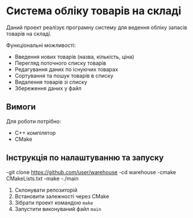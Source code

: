 # Система обліку товарів на складі

Даний проект реалізує програмну систему для ведення обліку запасів товарів на складі.

Функціональні можливості:
- Введення нових товарів (назва, кількість, ціна)  
- Перегляд поточного списку товарів
- Редагування даних по існуючих товарах
- Сортування та пошук товарів в списку 
- Видалення товарів зі списку
- Збереження даних у файл

## Вимоги
Для роботи потрібно:
- C++ компілятор
- CMake

## Інструкція по налаштуванню та запуску

-git clone https://github.com/user/warehouse
-cd warehouse
-cmake CMakeLists.txt
-make
-./main
1. Склонувати репозиторій 
2. Встановити залежності через CMake
3. Зібрати проект командою `make` 
4. Запустити виконуваний файл `main`
